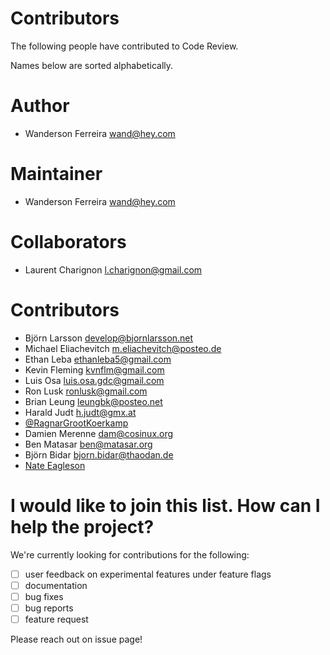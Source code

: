 # Contributors

The following people have contributed to Code Review.

Names below are sorted alphabetically.

# Author

- Wanderson Ferreira <wand@hey.com>

# Maintainer

- Wanderson Ferreira <wand@hey.com>

# Collaborators

- Laurent Charignon <l.charignon@gmail.com>

# Contributors

- Björn Larsson <develop@bjornlarsson.net>
- Michael Eliachevitch <m.eliachevitch@posteo.de>
- Ethan Leba <ethanleba5@gmail.com>
- Kevin Fleming <kvnflm@gmail.com>
- Luis Osa <luis.osa.gdc@gmail.com>
- Ron Lusk <ronlusk@gmail.com>
- Brian Leung <leungbk@posteo.net>
- Harald Judt <h.judt@gmx.at>
- [@RagnarGrootKoerkamp](https://github.com/RagnarGrootKoerkamp)
- Damien Merenne <dam@cosinux.org>
- Ben Matasar <ben@matasar.org>
- Björn Bidar <bjorn.bidar@thaodan.de>
- [Nate Eagleson](https://www.nateeag.com)

# I would like to join this list. How can I help the project?

We're currently looking for contributions for the following:

- [ ] user feedback on experimental features under feature flags
- [ ] documentation
- [ ] bug fixes
- [ ] bug reports
- [ ] feature request

Please reach out on issue page!
